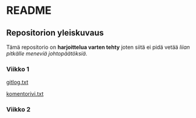 # README

## Repositorion yleiskuvaus

Tämä repositorio on **harjoittelua varten tehty** joten siitä ei pidä vetää *liian pitkälle meneviä johtopäätöksiä*.

### Viikko 1

[gitlog.txt](https://github.com/CleanDry/ot-harjoitustyo/blob/master/laskarit/viikko1/gitlog.txt)

[komentorivi.txt](https://github.com/CleanDry/ot-harjoitustyo/blob/master/laskarit/viikko1/komentorivi.txt)

### Viikko 2
